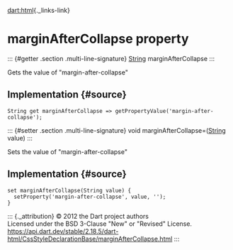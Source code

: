 [dart:html](../../dart-html/dart-html-library){._links-link}

marginAfterCollapse property
============================

::: {#getter .section .multi-line-signature}
[String](../../dart-core/string-class) marginAfterCollapse
:::

Gets the value of \"margin-after-collapse\"

Implementation {#source}
--------------

``` {.language-dart data-language="dart"}
String get marginAfterCollapse => getPropertyValue('margin-after-collapse');
```

::: {#setter .section .multi-line-signature}
void marginAfterCollapse=([String](../../dart-core/string-class) value)
:::

Sets the value of \"margin-after-collapse\"

Implementation {#source}
--------------

``` {.language-dart data-language="dart"}
set marginAfterCollapse(String value) {
  setProperty('margin-after-collapse', value, '');
}
```

::: {._attribution}
© 2012 the Dart project authors\
Licensed under the BSD 3-Clause \"New\" or \"Revised\" License.\
<https://api.dart.dev/stable/2.18.5/dart-html/CssStyleDeclarationBase/marginAfterCollapse.html>
:::
